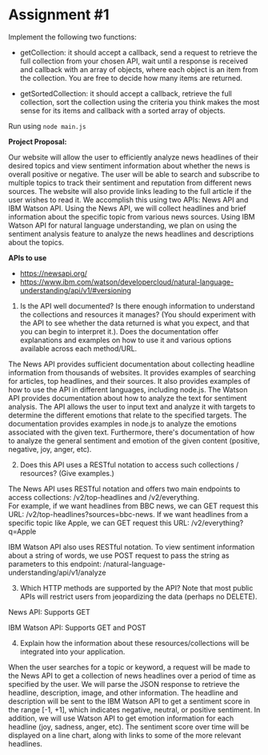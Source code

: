 # Assignment #1

Implement the following two functions:

- getCollection: it should accept a callback, send a request to retrieve the full collection from your chosen API, wait until a response is received and callback with an array of objects, where each object is an item from the collection.  You are free to decide how many items are returned.

- getSortedCollection: it should accept a callback, retrieve the full collection, sort the collection using the criteria you think makes the most sense for its items and callback with a sorted array of objects.

Run using `node main.js`

**Project Proposal:**

Our website will allow the user to efficiently analyze news headlines of their desired topics and view sentiment information about whether the news is overall positive or negative. The user will be able to search and subscribe to multiple topics to track their sentiment and reputation from different news sources. The website will also provide links leading to the full article if the user wishes to read it. We accomplish this using two APIs: News API and IBM Watson API. Using the News API, we will collect headlines and brief information about the specific topic from various news sources. Using IBM Watson API for natural language understanding, we plan on using the sentiment analysis feature to analyze the news headlines and descriptions about the topics. 


**APIs to use**
- https://newsapi.org/
- https://www.ibm.com/watson/developercloud/natural-language-understanding/api/v1/#versioning


1. Is the API well documented?
Is there enough information to understand the collections and resources it manages? (You should experiment with the API to see whether the data returned is what you expect, and that you can begin to interpret it.). Does the documentation offer explanations and examples on how to use it and various options available across each method/URL.

The News API provides sufficient documentation about collecting headline information from thousands of websites. It provides examples of searching for articles, top headlines, and their sources. It also provides examples of how to use the API in different languages, including node.js. The Watson API provides documentation about how to analyze the text for sentiment analysis. The API allows the user to input text and analyze it with targets to determine the different emotions that relate to the specified targets. The documentation provides examples in node.js to analyze the emotions associated with the given text. Furthermore, there's documentation of how to analyze the general sentiment and emotion of the given content (positive, negative, joy, anger, etc).

2. Does this API uses a RESTful notation to access such collections / resources? (Give examples.)

The News API uses RESTful notation and offers two main endpoints to access collections: /v2/top-headlines and /v2/everything.  
For example, if we want headlines from BBC news, we can GET request this URL: /v2/top-headlines?sources=bbc-news. 
If we want headlines from a specific topic like Apple, we can GET request this URL: /v2/everything?q=Apple

IBM Watson API also uses RESTful notation. To view sentiment information about a string of words, we use POST request to pass the string as parameters to this endpoint: /natural-language-understanding/api/v1/analyze


3. Which HTTP methods are supported by the API? Note that most public APIs will restrict users from jeopardizing the data (perhaps no DELETE).

News API: Supports GET

IBM Watson API: Supports GET and POST


4. Explain how the information about these resources/collections will be integrated into your application.

When the user searches for a topic or keyword, a request will be made to the News API to get a collection of news headlines over a period of time as specified by the user. We will parse the JSON response to retrieve the headline, description, image, and other information. The headline and description will be sent to the IBM Watson API to get a sentiment score in the range [-1, +1], which indicates negative, neutral, or positive sentiment. In addition, we will use Watson API to get emotion information for each headline (joy, sadness, anger, etc). The sentiment score over time will be displayed on a line chart, along with links to some of the more relevant headlines. 